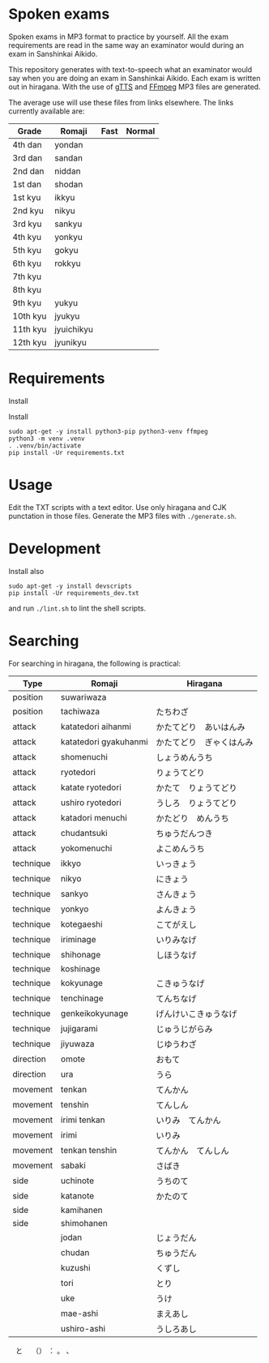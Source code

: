 # Spoken exams

Spoken exams in MP3 format to practice by yourself. All the exam requirements are read in the same way an examinator would during an exam in Sanshinkai Aikido.

This repository generates with text-to-speech what an examinator would say when you are doing an exam in Sanshinkai Aikido. Each exam is written out in hiragana. With the use of [gTTS](https://pypi.org/project/gTTS/) and [FFmpeg](https://ffmpeg.org/) MP3 files are generated.

The average use will use these files from links elsewhere. The links currently available are:

| Grade    | Romaji | Fast | Normal |
|----------|--------|------|--------|
| 4th dan  | yondan |
| 3rd dan  | sandan | 
| 2nd dan  | niddan |
| 1st dan  | shodan |
| 1st kyu  | ikkyu  |
| 2nd kyu  | nikyu  |
| 3rd kyu  | sankyu |
| 4th kyu  | yonkyu |
| 5th kyu  | gokyu  |
| 6th kyu  | rokkyu |
| 7th kyu  | 
| 8th kyu  | 
| 9th kyu  | yukyu
| 10th kyu | jyukyu
| 11th kyu | jyuichikyu
| 12th kyu | jyunikyu

# Requirements

Install

Install

    sudo apt-get -y install python3-pip python3-venv ffmpeg
    python3 -m venv .venv
    . .venv/bin/activate
    pip install -Ur requirements.txt

# Usage

Edit the TXT scripts with a text editor. Use only hiragana and CJK punctation in those files. Generate the MP3 files with `./generate.sh`.

# Development

Install also

    sudo apt-get -y install devscripts
    pip install -Ur requirements_dev.txt

and run `./lint.sh` to lint the shell scripts.

# Searching

For searching in hiragana, the following is practical:

| Type      | Romaji                | Hiragana |
|-----------|-----------------------|---|
| position  | suwariwaza            |  |
| position  | tachiwaza             | たちわざ |
| attack    | katatedori aihanmi    | かたてどり　あいはんみ |
| attack    | katatedori gyakuhanmi | かたてどり　ぎゃくはんみ |
| attack    | shomenuchi            | しょうめんうち |
| attack    | ryotedori             | りょうてどり |
| attack    | katate ryotedori      | かたて　りょうてどり |
| attack    | ushiro ryotedori      | うしろ　りょうてどり |
| attack    | katadori menuchi      | かたどり　めんうち |
| attack    | chudantsuki           | ちゅうだんつき |
| attack    | yokomenuchi           | よこめんうち |
| technique | ikkyo                 | いっきょう |
| technique | nikyo                 | にきょう |
| technique | sankyo                | さんきょう |
| technique | yonkyo                | よんきょう |
| technique | kotegaeshi            | こてがえし |
| technique | iriminage             | いりみなげ |
| technique | shihonage             | しほうなげ |
| technique | koshinage             |  |
| technique | kokyunage             | こきゅうなげ |
| technique | tenchinage            | てんちなげ |
| technique | genkeikokyunage       | げんけいこきゅうなげ |
| technique | jujigarami            | じゅうじがらみ |
| technique | jiyuwaza              | じゆうわざ |
| direction | omote                 | おもて |
| direction | ura                   | うら |
| movement  | tenkan                | てんかん |
| movement  | tenshin               | てんしん |
| movement  | irimi tenkan          | いりみ　てんかん |
| movement  | irimi                 | いりみ |
| movement  | tenkan tenshin        | てんかん　てんしん |
| movement  | sabaki                | さばき |
| side      | uchinote              | うちのて |
| side      | katanote              | かたのて |
| side      | kamihanen             |  |
| side      | shimohanen            |  |
|           | jodan                 | じょうだん |
|           | chudan                | ちゅうだん |
|           | kuzushi               | くずし |
|           | tori                  | とり |
|           | uke                   | うけ |
|           | mae-ashi              | まえあし |
|           | ushiro-ashi           | うしろあし |

　と　
（）
：
。
、
